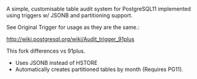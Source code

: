 A simple, customisable table audit system for PostgreSQL11 implemented using triggers w/ JSONB and partitioning support.

See Original Trigger for usage as they are the same.:

http://wiki.postgresql.org/wiki/Audit_trigger_91plus


This fork differences vs 91plus.
- Uses JSONB instead of HSTORE
- Automatically creates partitioned tables by month (Requires PG11).
